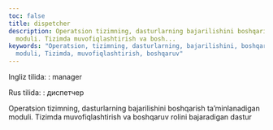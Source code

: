 ```yaml
---
toc: false
title: dispetcher
description: Operatsion tizimning, dasturlarning bajarilishini boshqarish ta&rsquo;minlanadigan
  moduli. Tizimda muvofiqlashtirish va bosh...
keywords: "Operatsion, tizimning, dasturlarning, bajarilishini, boshqarish, ta\u2019minlanadigan,
  moduli, Tizimda, muvofiqlashtirish, boshqaruv"
---
```


Ingliz tilida:
:   manager

Rus tilida:
:   диспетчер

Operatsion tizimning, dasturlarning bajarilishini boshqarish ta’minlanadigan moduli. Tizimda muvofiqlashtirish va boshqaruv rolini bajaradigan dastur